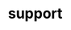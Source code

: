 ---
title: "support"

css: "scss/contribution.scss"

section1:
  title: 'Community is the Soul of KubeSphere'
  content: 'Join the community to get help, get involved, or get updates and KubeSphere news!'
  topImage: "/images/contribution/contribution-top.jpg"

sectionIframe:
  formUrl: https://m.qingcloud.com/p/aec50/embedded.js?inner_redirect=false&banner=show&background=white&height=1838
---